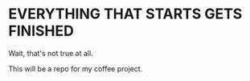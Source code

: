 # EVERYTHING THAT STARTS GETS FINISHED

Wait, that's not true at all.

This will be a repo for my coffee project.
